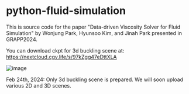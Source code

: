 # python-fluid-simulation

This is source code for the paper "Data-driven Viscosity Solver for Fluid Simulation" by Wonjung Park, Hyunsoo Kim, and Jinah Park presented in GRAPP2024.

You can download ckpt for 3d buckling scene at: https://nextcloud.cgv.life/s/97kZgg47eDttXLA

![image](https://github.com/SSTDV-Project/python-fluid-simulation/assets/16303328/cded98f4-e280-43e2-bec3-e339c4a95da0)

Feb 24th, 2024: Only 3d buckling scene is prepared. We will soon upload various 2D and 3D scenes.
